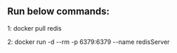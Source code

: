 
Run below commands:
-------------------
1: docker pull redis

2: docker run -d --rm -p 6379:6379 --name redisServer <IMAGE-ID>

